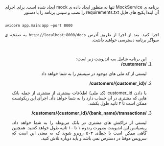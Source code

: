 <p style="direction:rtl;text-align:justify;">
برنامه ی MockService تنها به منظور ایجاد داده ی mock ایجاد شده است. برای اجرای آن ابتدا پکیج های فایل requirements.txt را نصب و سپس برنامه را با دستور
</p>
<code>
uvicorn app.main:app –port 8000
</code>
<p style="direction:rtl;text-align:justify;">
اجرا کنید. بعد از اجرا از طریق آدرس <code>http://localhost:8000/docs</code> به صفحه ی سواگر برنامه دسترسی خواهید داشت.
</p><br>
<ol style="direction:rtl">
این برنامه شامل سه اندپوینت زیر است:
<li style="margin-bottom:15px;">
<b>/customers/</b>
<p style="text-align:justify;">لیستی از کد ملی های موجود در سیستم را به شما خواهد داد</p>
</li>
<li style="margin-bottom:15px;">
<b>/customers/{customer_id}/</b>
<p style="text-align:justify;">
با دادن customer_id (کد ملی) اطلاعات بیشتری از مشتری از جمله بانک هایی که مشتری در آن حساب دارد را به شما خواهد داد. اجرای این ریکوئست ممکن است تا ۴ ثانیه طول بکشد.
</p>
</li>
<li>
<b>/customers/{customer_id}/{bank_name}/transactions/</b>
<p style="text-align:justify;">
لیستی از تراکنش های مشتری در بانک مربوطه را به شما خواهد داد. ریسپانس این اندپوینت بصورت رندوم ۱ تا ۱۰ ثانیه طول خواهد کشید. همچنین گاهی ممکن است با خطای ۵۰۳ روبرو شوید که به معنی این است که سرویس موقتا در دسترس نمی باشد و باید دوباره تلاش کنید.
</p>
</li>
 </ol>
